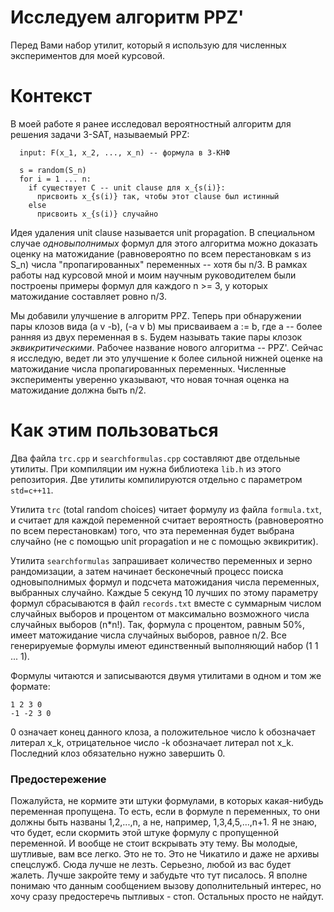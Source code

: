 # Исследуем алгоритм PPZ'
Перед Вами набор утилит, который я использую для численных экспериментов для моей курсовой.

# Контекст
В моей работе я ранее исследовал вероятностный алгоритм для решения задачи 3-SAT, называемый PPZ:
```
  input: F(x_1, x_2, ..., x_n) -- формула в 3-КНФ
  
  s = random(S_n)
  for i = 1 ... n:
    if существует C -- unit clause для x_{s(i)}:
      присвоить x_{s(i)} так, чтобы этот clause был истинный
    else
      присвоить x_{s(i)} случайно
```

Идея удаления unit clause называется unit propagation. В специальном случае *одновыполнимых* формул для этого алгоритма можно доказать оценку на матожидание 
(равновероятно по всем перестановкам s из S_n) числа "пропагированных" переменных -- хотя бы n/3. В рамках работы над курсовой мной и моим научным руководителем 
были построены примеры формул для каждого n >= 3, у которых матожидание составляет ровно n/3.

Мы добавили улучшение в алгоритм PPZ. Теперь при обнаружении пары клозов вида (a v -b), (-a v b) мы присваиваем a := b, где а -- более ранняя из двух переменная в s.
Будем называть такие пары клозок *эквикритическими*. Рабочее название нового алгоритма -- PPZ'. Сейчас я исследую, ведет ли это улучшение к более сильной нижней оценке
на матожидание числа пропагированных переменных. Численные эксперименты уверенно указывают, что новая точная оценка на матожидание должна быть n/2. 

# Как этим пользоваться
Два файла `trc.cpp` и `searchformulas.cpp` составляют две отдельные утилиты. При компиляции им нужна библиотека `lib.h` из этого репозитория. Две утилиты компилируются
отдельно с параметром `std=c++11`.

Утилита `trc` (total random choices) читает формулу из файла `formula.txt`, и считает для каждой переменной считает
вероятность (равновероятно по всем перестановкам) того, что эта переменная будет выбрана случайно (не с помощью unit propagation и не с помощью эквикритик).

Утилита `searchformulas` запрашивает количество переменных и зерно рандомизации, а затем начинает бесконечный процесс поиска одновыполнимых формул и подсчета матожидания 
числа переменных, выбранных случайно. Каждые 5 секунд 10 лучших по этому параметру формул сбрасываются в файл `records.txt` вместе с суммарным числом случайных выборов и процентом от 
максимально возможного числа случайных выборов (n\*n!). Так, формула с процентом, равным 50%, имеет матожидание числа случайных выборов, равное n/2. 
Все генерируемые формулы имеют единственный выполняющий набор (1 1 ... 1).

Формулы читаются и записываются двумя утилитами в одном и том же формате:
```
1 2 3 0
-1 -2 3 0
```
0 означает конец данного клоза, а положительное число k обозначает литерал x_k, отрицательное число -k обозначает литерал not x_k. Последний клоз обязательно нужно завершить 0.

### Предостережение
Пожалуйста, не кормите эти штуки формулами, в которых какая-нибудь переменная пропущена. То есть, если в формуле n переменных, то они должны быть названы 1,2,...,n,
а не, например, 1,3,4,5,...,n+1. Я не знаю, что будет, если скормить этой штуке формулу с пропущенной переменной. И вообще не стоит вскрывать эту тему. 
Вы молодые, шутливые, вам все легко. Это не то. Это не Чикатило и даже не архивы спецслужб. Сюда лучше не лезть. Серьезно, любой из вас будет жалеть. 
Лучше закройте тему и забудьте что тут писалось. Я вполне понимаю что данным сообщением вызову дополнительный интерес, но хочу сразу предостеречь пытливых - стоп. 
Остальных просто не найдут.


